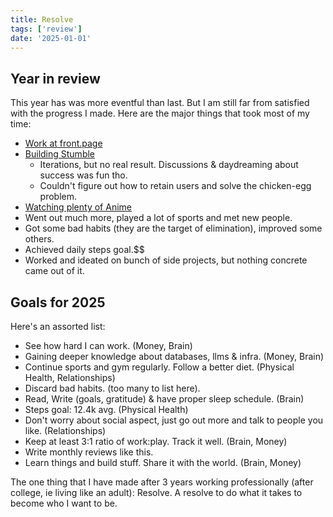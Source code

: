 ```yaml
---
title: Resolve
tags: ['review']
date: '2025-01-01'
---
```


## Year in review
This year has was more eventful than last. But I am still far from satisfied with the progress I made. Here are the major things that took most of my time:

- [Work at front.page](https://tungsten-cesium-c0c.notion.site/My-Contributions-2bb219ac00714c429a1775e1b46048ad?pvs=74)
- [Building Stumble](https://www.getstumble.app/)
  - Iterations, but no real result. Discussions & daydreaming about success was fun tho.
  - Couldn't figure out how to retain users and solve the chicken-egg problem.
- [Watching plenty of Anime](https://www.imdb.com/list/ls563738714/)
- Went out much more, played a lot of sports and met new people.
- Got some bad habits (they are the target of elimination), improved some others.
- Achieved daily steps goal.$$
- Worked and ideated on bunch of side projects, but nothing concrete came out of it.

## Goals for 2025
Here's an assorted list:

- See how hard I can work. (Money, Brain)
- Gaining deeper knowledge about databases, llms & infra. (Money, Brain)
- Continue sports and gym regularly. Follow a better diet. (Physical Health, Relationships)
- Discard bad habits. (too many to list here).
- Read, Write (goals, gratitude) & have proper sleep schedule. (Brain)
- Steps goal: 12.4k avg. (Physical Health)
- Don't worry about social aspect, just go out more and talk to people you like. (Relationships)
- Keep at least 3:1 ratio of work:play. Track it well. (Brain, Money)
- Write monthly reviews like this.
- Learn things and build stuff. Share it with the world. (Brain, Money)

The one thing that I have made after 3 years working professionally (after college, ie living like an adult): Resolve. A resolve to do what it takes to become who I want to be.

